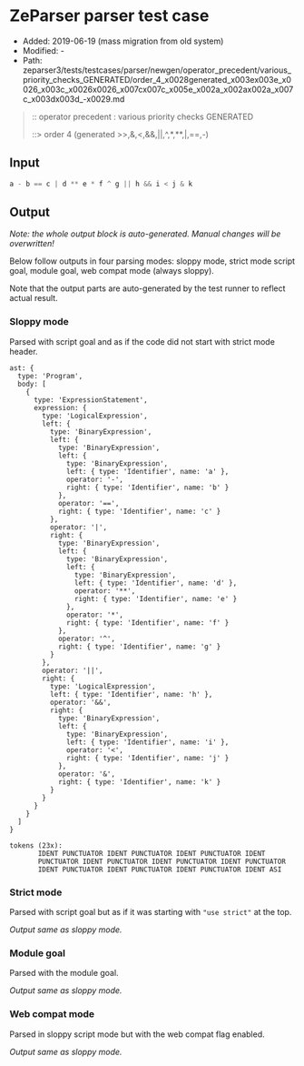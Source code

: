 # ZeParser parser test case

- Added: 2019-06-19 (mass migration from old system)
- Modified: -
- Path: zeparser3/tests/testcases/parser/newgen/operator_precedent/various_priority_checks_GENERATED/order_4_x0028generated_x003ex003e_x0026_x003c_x0026x0026_x007cx007c_x005e_x002a_x002ax002a_x007c_x003dx003d_-x0029.md

> :: operator precedent : various priority checks GENERATED
>
> ::> order 4 (generated >>,&,<,&&,||,^,*,**,|,==,-)

## Input

`````js
a - b == c | d ** e * f ^ g || h && i < j & k
`````

## Output

_Note: the whole output block is auto-generated. Manual changes will be overwritten!_

Below follow outputs in four parsing modes: sloppy mode, strict mode script goal, module goal, web compat mode (always sloppy).

Note that the output parts are auto-generated by the test runner to reflect actual result.

### Sloppy mode

Parsed with script goal and as if the code did not start with strict mode header.

`````
ast: {
  type: 'Program',
  body: [
    {
      type: 'ExpressionStatement',
      expression: {
        type: 'LogicalExpression',
        left: {
          type: 'BinaryExpression',
          left: {
            type: 'BinaryExpression',
            left: {
              type: 'BinaryExpression',
              left: { type: 'Identifier', name: 'a' },
              operator: '-',
              right: { type: 'Identifier', name: 'b' }
            },
            operator: '==',
            right: { type: 'Identifier', name: 'c' }
          },
          operator: '|',
          right: {
            type: 'BinaryExpression',
            left: {
              type: 'BinaryExpression',
              left: {
                type: 'BinaryExpression',
                left: { type: 'Identifier', name: 'd' },
                operator: '**',
                right: { type: 'Identifier', name: 'e' }
              },
              operator: '*',
              right: { type: 'Identifier', name: 'f' }
            },
            operator: '^',
            right: { type: 'Identifier', name: 'g' }
          }
        },
        operator: '||',
        right: {
          type: 'LogicalExpression',
          left: { type: 'Identifier', name: 'h' },
          operator: '&&',
          right: {
            type: 'BinaryExpression',
            left: {
              type: 'BinaryExpression',
              left: { type: 'Identifier', name: 'i' },
              operator: '<',
              right: { type: 'Identifier', name: 'j' }
            },
            operator: '&',
            right: { type: 'Identifier', name: 'k' }
          }
        }
      }
    }
  ]
}

tokens (23x):
       IDENT PUNCTUATOR IDENT PUNCTUATOR IDENT PUNCTUATOR IDENT
       PUNCTUATOR IDENT PUNCTUATOR IDENT PUNCTUATOR IDENT PUNCTUATOR
       IDENT PUNCTUATOR IDENT PUNCTUATOR IDENT PUNCTUATOR IDENT ASI
`````

### Strict mode

Parsed with script goal but as if it was starting with `"use strict"` at the top.

_Output same as sloppy mode._

### Module goal

Parsed with the module goal.

_Output same as sloppy mode._

### Web compat mode

Parsed in sloppy script mode but with the web compat flag enabled.

_Output same as sloppy mode._
